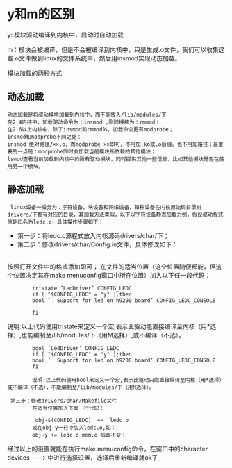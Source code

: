 y和m的区别
=====

y: 模块驱动编译到内核中，启动时自动加载

m：模块会被编译，但是不会被编译到内核中，只是生成.o文件，我们可以收集这些.o文件做到linux的文件系统中，然后用insmod实现动态加载。



模块加载的两种方式

## 动态加载

	动态加载是将驱动模块加载到内核中，而不能放入/lib/modules/下
	在2.4内核中，加载驱动命令为：insmod ,删除模块为：rmmod；
	在2.6以上内核中，除了insmod和rmmod外，加载命令更有modprobe；
	insmod和modprobe不同之处：
	insmod 绝对路径/××.o，而modprobe ××即可，不用加.ko或.o后缀，也不用加路径；最重要的一点是：modprobe同时会加载当前模块所依赖的其他模块；
	lsmod查看当前加载到内核中的所有驱动模块，同时提供其他一些信息，比如其他模块是否在使用另一个模块。


## 静态加载

     linux设备一般分为：字符设备、块设备和网络设备，每种设备在内核原始码目录树drivers/下都有对应的目录，其加载方法类似，以下以字符设备静态加载为例，假设驱动程式原始码名为ledc.c，具体操作步骤如下：
   
- 第一步：将ledc.c源程式放入内核源码drivers/char/下；
- 第二步：修改drivers/char/Config.in文件，具体修改如下：
	
<br>  
          按照打开文件中的格式添加即可；
            在文件的适当位置（这个位置随便都能，但这个位置决定其在make menuconfig窗口中所在位置）加入以下任一段代码：
            
		    tristate ’LedDriver’ CONFIG_LEDC
		    if [ "$CONFIG_LEDC" = "y" ];then
		    bool ’  Support for led on h9200 board’ CONFIG_LEDC_CONSOLE

		    fi
	   
 说明:以上代码使用tristate来定义一个宏,表示此驱动能直接编译至内核（用*选择）,也能编制至/lib/modules/下（用M选择）,或不编译（不选）。

		    bool ’LedDriver’ CONFIG_LEDC
		    if [ "$CONFIG_LEDC" = "y" ];then
		    bool ’  Support for led on h9200 board’ CONFIG_LEDC_CONSOLE
		    fi

            说明:以上代码使用bool来定义一个宏,表示此驱动只能直接编译至内核（用*选择）或不编译（不选），不能编制至/lib/modules/下（用M选择）。
     
     第三步：修改drivers/char/Makefile文件
            在适当位置加入下面一行代码：

             obj-$(CONFIG_LEDC)  +=  ledc.o
            或在obj-y一行中加入ledc.o,如：
            obj-y += ledc.o mem.o 后面不变；

经过以上的设置就能在执行make menuconfig命令，在窗口中的character devices---> 中进行选择设置，选择后重新编译就ok了
